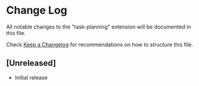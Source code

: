 # Change Log

All notable changes to the "task-planning" extension will be documented in this file.

Check [Keep a Changelog](http://keepachangelog.com/) for recommendations on how to structure this file.

## [Unreleased]

- Initial release
